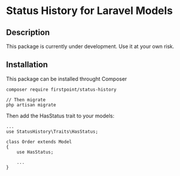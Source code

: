 # Status History for Laravel Models

## Description

This package is currently under development. Use it at your own risk.

## Installation

This package can be installed throught Composer

```
composer require firstpoint/status-history

// Then migrate
php artisan migrate
```

Then add the HasStatus trait to your models:

```
...
use StatusHistory\Traits\HasStatus;

class Order extends Model
{
    use HasStatus;

    ...
}
```

